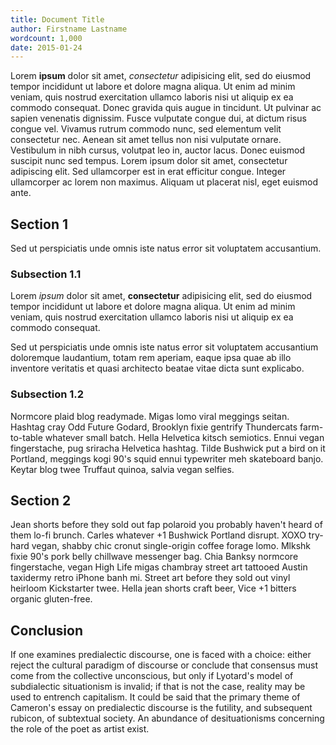 ```yaml
---  
title: Document Title  
author: Firstname Lastname  
wordcount: 1,000
date: 2015-01-24
---
```


Lorem **ipsum** dolor sit amet, _consectetur_ adipisicing elit, sed do eiusmod tempor incididunt ut labore et dolore magna aliqua. Ut enim ad minim veniam, quis nostrud exercitation ullamco laboris nisi ut aliquip ex ea commodo consequat. Donec gravida quis augue in tincidunt. Ut pulvinar ac sapien venenatis dignissim. Fusce vulputate congue dui, at dictum risus congue vel. Vivamus rutrum commodo nunc, sed elementum velit consectetur nec. Aenean sit amet tellus non nisi vulputate ornare. Vestibulum in nibh cursus, volutpat leo in, auctor lacus. Donec euismod suscipit nunc sed tempus. Lorem ipsum dolor sit amet, consectetur adipiscing elit. Sed ullamcorper est in erat efficitur congue. Integer ullamcorper ac lorem non maximus. Aliquam ut placerat nisl, eget euismod ante.

## Section 1

Sed ut perspiciatis unde omnis iste natus error sit voluptatem accusantium.

### Subsection 1.1

Lorem *ipsum* dolor sit amet, **consectetur** adipisicing elit, sed do eiusmod tempor incididunt ut labore et dolore magna aliqua. Ut enim ad minim veniam, quis nostrud exercitation ullamco laboris nisi ut aliquip ex ea commodo consequat.

Sed ut perspiciatis unde omnis iste natus error sit voluptatem accusantium doloremque laudantium, totam rem aperiam, eaque  ipsa quae ab illo inventore veritatis et quasi architecto beatae vitae dicta sunt explicabo.

### Subsection 1.2

Normcore plaid blog readymade. Migas lomo viral meggings seitan. Hashtag cray Odd Future Godard, Brooklyn fixie gentrify Thundercats farm-to-table whatever small batch. Hella Helvetica kitsch semiotics. Ennui vegan fingerstache, pug sriracha Helvetica hashtag. Tilde Bushwick put a bird on it Portland, meggings kogi 90's squid ennui typewriter meh skateboard banjo. Keytar blog twee Truffaut quinoa, salvia vegan selfies.

## Section 2

Jean shorts before they sold out fap polaroid you probably haven't heard of them lo-fi brunch. Carles whatever +1 Bushwick Portland disrupt. XOXO try-hard vegan, shabby chic cronut single-origin coffee forage lomo. Mlkshk fixie 90's pork belly chillwave messenger bag. Chia Banksy normcore fingerstache, vegan High Life migas chambray street art tattooed Austin taxidermy retro iPhone banh mi. Street art before they sold out vinyl heirloom Kickstarter twee. Hella jean shorts craft beer, Vice +1 bitters organic gluten-free.

## Conclusion

If one examines predialectic discourse, one is faced with a choice: either reject the cultural paradigm of discourse or conclude that consensus must come from the collective unconscious, but only if Lyotard's model of subdialectic situationism is invalid; if that is not the case, reality may be used to entrench capitalism. It could be said that the primary theme of Cameron's essay on predialectic discourse is the futility, and subsequent rubicon, of subtextual society. An abundance of desituationisms concerning the role of the poet as artist exist.
